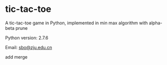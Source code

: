 tic-tac-toe
===========

A tic-tac-toe game in Python, implemented in min max algorithm with alpha-beta prune 

Python version: 2.7.6

Email: sbo@zju.edu.cn


add merge